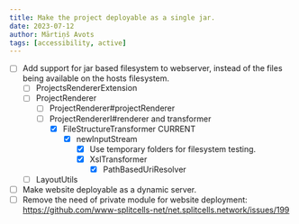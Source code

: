 ```yaml
---
title: Make the project deployable as a single jar.
date: 2023-07-12
author: Mārtiņš Avots
tags: [accessibility, active]
---
```

* [ ] Add support for jar based filesystem to webserver,
  instead of the files being available on the hosts filesystem.
    * [ ] ProjectsRendererExtension
    * [ ] ProjectRenderer
      * [ ] ProjectRenderer#projectRenderer
      * [ ] ProjectRendererI#renderer and transformer
        * [x] FileStructureTransformer CURRENT
          * [x] newInputStream
            * [x] Use temporary folders for filesystem testing.
            * [x] XslTransformer
              * [x] PathBasedUriResolver
    * [ ] LayoutUtils 
* [ ] Make website deployable as a dynamic server.
* [ ] Remove the need of private module for website deployment: https://github.com/www-splitcells-net/net.splitcells.network/issues/199